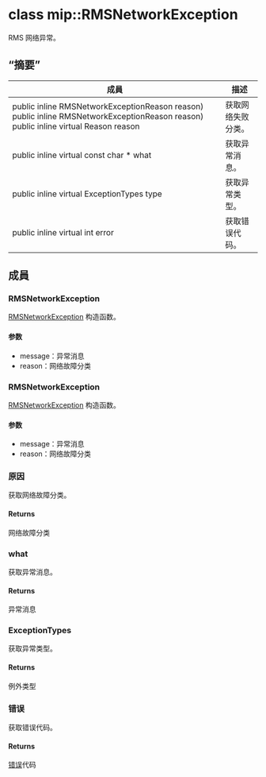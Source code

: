 # <a name="class-miprmsnetworkexception"></a>class mip::RMSNetworkException 
RMS 网络异常。
## <a name="summary"></a>“摘要”
 成員                        | 描述                                
--------------------------------|---------------------------------------------
public inline  RMSNetworkExceptionReason reason) public inline  RMSNetworkExceptionReason reason) public inline virtual Reason reason | 获取网络失败分类。
public inline virtual const char * what | 获取异常消息。
public inline virtual ExceptionTypes type | 获取异常类型。
public inline virtual int error | 获取错误代码。
## <a name="members"></a>成員
### <a name="rmsnetworkexception"></a>RMSNetworkException
[RMSNetworkException](#classmip_1_1_r_m_s_network_exception) 构造函数。
#### <a name="parameters"></a>参数
* message：异常消息 
* reason：网络故障分类
### <a name="rmsnetworkexception"></a>RMSNetworkException
[RMSNetworkException](#classmip_1_1_r_m_s_network_exception) 构造函数。
#### <a name="parameters"></a>参数
* message：异常消息 
* reason：网络故障分类
### <a name="reason"></a>原因
获取网络故障分类。
#### <a name="returns"></a>Returns
网络故障分类
### <a name="what"></a>what
获取异常消息。
#### <a name="returns"></a>Returns
异常消息
### <a name="exceptiontypes"></a>ExceptionTypes
获取异常类型。
#### <a name="returns"></a>Returns
例外类型
### <a name="error"></a>错误
获取错误代码。
#### <a name="returns"></a>Returns
[错误](#classmip_1_1_error)代码